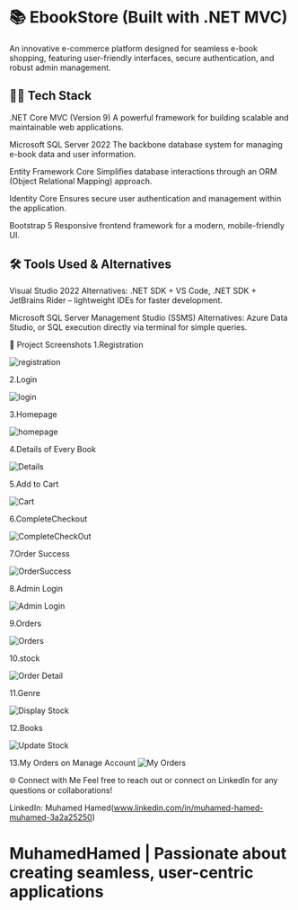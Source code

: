 # 📚 EbookStore (Built with .NET MVC)

An innovative e-commerce platform designed for seamless e-book shopping, 
featuring user-friendly interfaces, secure authentication, and robust admin management.

## 🧑‍💻 Tech Stack
.NET Core MVC (Version 9)
A powerful framework for building scalable and maintainable web applications.

Microsoft SQL Server 2022
The backbone database system for managing e-book data and user information.

Entity Framework Core
Simplifies database interactions through an ORM (Object Relational Mapping) approach.

Identity Core
Ensures secure user authentication and management within the application.

Bootstrap 5
Responsive frontend framework for a modern, mobile-friendly UI.

## 🛠 Tools Used & Alternatives
Visual Studio 2022
Alternatives: .NET SDK + VS Code, .NET SDK + JetBrains Rider – lightweight IDEs for faster development.

Microsoft SQL Server Management Studio (SSMS)
Alternatives: Azure Data Studio, or SQL execution directly via terminal for simple queries.

📸 Project Screenshots
1.Registration

![registration](./screenshots/1Register.png)

2.Login

![login](./screenshots/2afterregisterlogin.png)

3.Homepage

![homepage](./screenshots/3HomePage.png)

4.Details of Every Book

![Details](./screenshots/4DetailOfEveryBook.png)

5.Add to Cart

![Cart](./screenshots/5afteraddungtocart.png)


6.CompleteCheckout

![CompleteCheckOut](./screenshots/6CompleteCheckOut.png)


7.Order Success

![OrderSuccess](./screenshots/7OrderSucccess.png)


8.Admin Login

![Admin Login](./screenshots/8loginwithadmin.png)

9.Orders

![Orders](./screenshots/9Orders.png)

10.stock

![Order Detail](./screenshots/10Stocks.png)


11.Genre

![Display Stock](./screenshots/11Genre.png)

12.Books

![Update Stock](./screenshots/12Books.png)

13.My Orders on Manage Account
![My Orders](./screenshots/13myorders.png)

🌐 Connect with Me
Feel free to reach out or connect on LinkedIn for any questions or collaborations!

LinkedIn: Muhamed Hamed(www.linkedin.com/in/muhamed-hamed-muhamed-3a2a25250)

# MuhamedHamed | Passionate about creating seamless, user-centric applications
